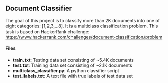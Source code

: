 ## Document Classifier

The goal of this project is to classify more than 2K documents into one of eight categories: [1,2,3,...8]. It is a multiclass classification problem. This task is based on HackerRank challenge:
https://www.hackerrank.com/challenges/document-classification/problem

#### Files

- **train.txt**: Testing data set consisting of ~5.4K documents
- **test.tx**t: Training data set consisting of ~2.1K documents
- **multiclass_classifier.py**: A python classifier script
- **test_labels.txt**: A text file with true labels of test data set


